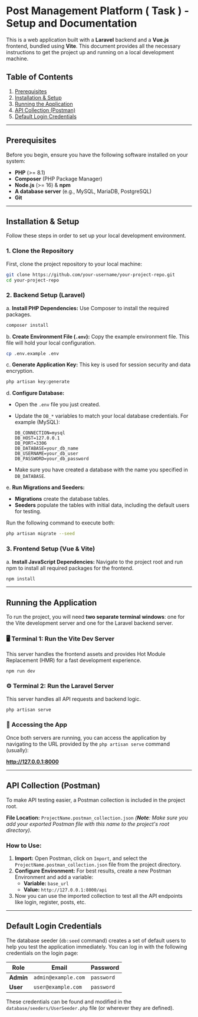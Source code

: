 # Post Management Platform ( Task ) - Setup and Documentation

This is a web application built with a **Laravel** backend and a **Vue.js** frontend, bundled using **Vite**. This document provides all the necessary instructions to get the project up and running on a local development machine.

## Table of Contents
1.  [Prerequisites](#prerequisites)
2.  [Installation & Setup](#installation--setup)
3.  [Running the Application](#running-the-application)
4.  [API Collection (Postman)](#api-collection-postman)
5.  [Default Login Credentials](#default-login-credentials)

---

## Prerequisites

Before you begin, ensure you have the following software installed on your system:

-   **PHP** (>= 8.1)
-   **Composer** (PHP Package Manager)
-   **Node.js** (>= 16) & **npm**
-   **A database server** (e.g., MySQL, MariaDB, PostgreSQL)
-   **Git**

---

## Installation & Setup

Follow these steps in order to set up your local development environment.

### 1. Clone the Repository

First, clone the project repository to your local machine:

```bash
git clone https://github.com/your-username/your-project-repo.git
cd your-project-repo
```

### 2. Backend Setup (Laravel)

a. **Install PHP Dependencies:** Use Composer to install the required packages.

```bash
composer install
```

b. **Create Environment File (`.env`):** Copy the example environment file. This file will hold your local configuration.

```bash
cp .env.example .env
```

c. **Generate Application Key:** This key is used for session security and data encryption.

```bash
php artisan key:generate
```

d. **Configure Database:**
- Open the `.env` file you just created.
- Update the `DB_*` variables to match your local database credentials. For example (MySQL):

   ```env
   DB_CONNECTION=mysql
   DB_HOST=127.0.0.1
   DB_PORT=3306
   DB_DATABASE=your_db_name
   DB_USERNAME=your_db_user
   DB_PASSWORD=your_db_password
   ```

- Make sure you have created a database with the name you specified in `DB_DATABASE`.

e. **Run Migrations and Seeders:**
- **Migrations** create the database tables.
- **Seeders** populate the tables with initial data, including the default users for testing.

Run the following command to execute both:

   ```bash
   php artisan migrate --seed
   ```

### 3. Frontend Setup (Vue & Vite)

a. **Install JavaScript Dependencies:** Navigate to the project root and run npm to install all required packages for the frontend.

```bash
npm install
```

---

## Running the Application

To run the project, you will need **two separate terminal windows**: one for the Vite development server and one for the Laravel backend server.

### 🖥️ Terminal 1: Run the Vite Dev Server

This server handles the frontend assets and provides Hot Module Replacement (HMR) for a fast development experience.

```bash
npm run dev
```

### ⚙️ Terminal 2: Run the Laravel Server

This server handles all API requests and backend logic.

```bash
php artisan serve
```

### 🚀 Accessing the App

Once both servers are running, you can access the application by navigating to the URL provided by the `php artisan serve` command (usually):

**http://127.0.0.1:8000**

---

## API Collection (Postman)

To make API testing easier, a Postman collection is included in the project root.

**File Location:** `ProjectName.postman_collection.json`
*(**Note**: Make sure you add your exported Postman file with this name to the project's root directory).*

### How to Use:
1.  **Import:** Open Postman, click on `Import`, and select the `ProjectName.postman_collection.json` file from the project directory.
2.  **Configure Environment:** For best results, create a new Postman Environment and add a variable:
    -   **Variable:** `base_url`
    -   **Value:** `http://127.0.0.1:8000/api`
3.  Now you can use the imported collection to test all the API endpoints like login, register, posts, etc.

---

## Default Login Credentials

The database seeder (`db:seed` command) creates a set of default users to help you test the application immediately. You can log in with the following credentials on the login page:

| Role        | Email                  | Password  |
|-------------|------------------------|-----------|
| **Admin**   | `admin@example.com`    | `password`|
| **User**    | `user@example.com`     | `password`|

These credentials can be found and modified in the `database/seeders/UserSeeder.php` file (or wherever they are defined).
